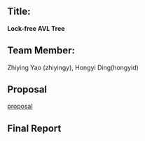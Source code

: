 ## Title: 
**Lock-free AVL Tree**
## Team Member:
Zhiying Yao (zhiyingy), Hongyi Ding(hongyid)

## Proposal
[proposal](https://github.com/zhiyingy/AVL-tree/blob/master/Proposal.md)

## Final Report
